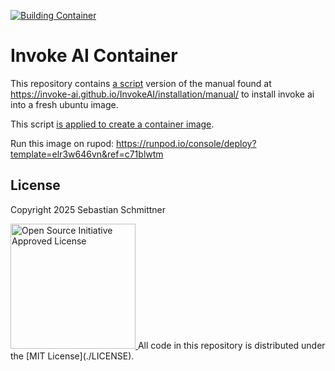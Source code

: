 [![Building Container](https://github.com/Echsecutor/invoke_ai_container/actions/workflows/build-all.yml/badge.svg)](https://github.com/Echsecutor/invoke_ai_container/actions/workflows/build-all.yml)

# Invoke AI Container

This repository contains [a script](./install_invoke_ai.sh) version of the manual found at 
https://invoke-ai.github.io/InvokeAI/installation/manual/
to install invoke ai into a fresh ubuntu image.

This script [is applied to create a container image](./Dockerfile).


Run this image on rupod:
https://runpod.io/console/deploy?template=elr3w646vn&ref=c71blwtm

## License

Copyright 2025 Sebastian Schmittner

<a href="https://opensource.org/license/mit">
<img alt="Open Source Initiative Approved License" height="200" src="https://opensource.org/wp-content/themes/osi/assets/img/osi-badge-light.svg" />
</a>
All code in this repository is distributed under the [MIT License](./LICENSE).
